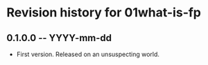 # Revision history for 01what-is-fp

## 0.1.0.0 -- YYYY-mm-dd

* First version. Released on an unsuspecting world.
